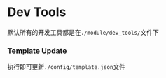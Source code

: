 # Dev Tools

默认所有的开发工具都是在`./module/dev_tools/`文件下



### Template Update

执行即可更新`./config/template.json`文件